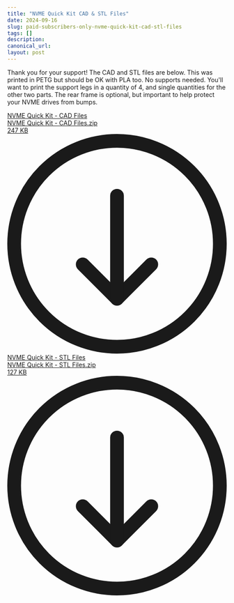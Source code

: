 ```yaml
---
title: "NVME Quick Kit CAD & STL Files"
date: 2024-09-16
slug: paid-subscribers-only-nvme-quick-kit-cad-stl-files
tags: []
description: 
canonical_url: 
layout: post
---
```

<p>Thank you for your support!  The CAD and STL files are below.  This was printed in PETG but should be OK with PLA too.  No supports needed.  You'll want to print the support legs in a quantity of 4, and single quantities for the other two parts.  The rear frame is optional, but important to help protect your NVME drives from bumps.</p><div class="kg-card kg-file-card"><a class="kg-file-card-container" href="https://github.com/jdoscher/" title="Download" download=""><div class="kg-file-card-contents"><div class="kg-file-card-title">NVME Quick Kit - CAD Files</div><div class="kg-file-card-caption"></div><div class="kg-file-card-metadata"><div class="kg-file-card-filename">NVME Quick Kit - CAD Files.zip</div><div class="kg-file-card-filesize">247 KB</div></div></div><div class="kg-file-card-icon"><svg viewBox="0 0 24 24"><defs><style>.a{fill:none;stroke:currentColor;stroke-linecap:round;stroke-linejoin:round;stroke-width:1.5px;}</style></defs><title>download-circle</title><polyline class="a" points="8.25 14.25 12 18 15.75 14.25"></polyline><line class="a" x1="12" y1="6.75" x2="12" y2="18"></line><circle class="a" cx="12" cy="12" r="11.25"></circle></svg></div></a></div><div class="kg-card kg-file-card"><a class="kg-file-card-container" href="https://github.com/jdoscher/" title="Download" download=""><div class="kg-file-card-contents"><div class="kg-file-card-title">NVME Quick Kit - STL Files</div><div class="kg-file-card-caption"></div><div class="kg-file-card-metadata"><div class="kg-file-card-filename">NVME Quick Kit - STL Files.zip</div><div class="kg-file-card-filesize">127 KB</div></div></div><div class="kg-file-card-icon"><svg viewBox="0 0 24 24"><defs><style>.a{fill:none;stroke:currentColor;stroke-linecap:round;stroke-linejoin:round;stroke-width:1.5px;}</style></defs><title>download-circle</title><polyline class="a" points="8.25 14.25 12 18 15.75 14.25"></polyline><line class="a" x1="12" y1="6.75" x2="12" y2="18"></line><circle class="a" cx="12" cy="12" r="11.25"></circle></svg></div></a></div>
